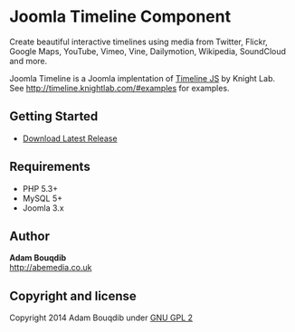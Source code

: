 Joomla Timeline Component
============

Create beautiful interactive timelines using media from Twitter, Flickr, Google Maps, YouTube, Vimeo, Vine, Dailymotion, Wikipedia, SoundCloud and more.

Joomla Timeline is a Joomla implentation of [Timeline JS](http://timeline.knightlab.com/) by Knight Lab.  
See http://timeline.knightlab.com/#examples for examples.

## Getting Started

- [Download Latest Release](https://github.com/donJoomla/com_timeline/releases/download/v1.0/com_timeline-1.0-J3.zip)

## Requirements

- PHP 5.3+
- MySQL 5+
- Joomla 3.x

## Author

**Adam Bouqdib**  
<http://abemedia.co.uk>

## Copyright and license

Copyright 2014 Adam Bouqdib under [GNU GPL 2](https://github.com/donJoomla/jforms/blob/master/LICENSE)
